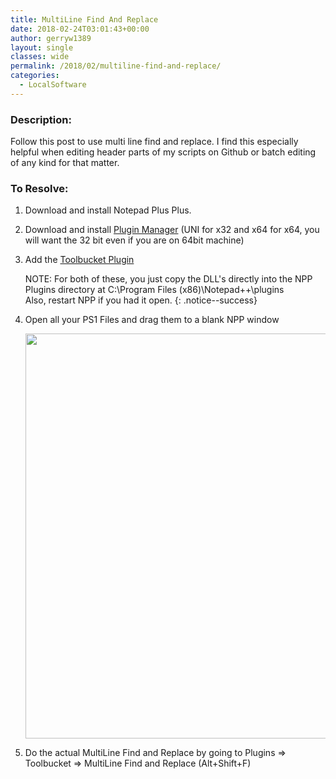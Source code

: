 ```yaml
---
title: MultiLine Find And Replace
date: 2018-02-24T03:01:43+00:00
author: gerryw1389
layout: single
classes: wide
permalink: /2018/02/multiline-find-and-replace/
categories:
  - LocalSoftware
---
```

<!--more-->

### Description:

Follow this post to use multi line find and replace. I find this especially helpful when editing header parts of my scripts on Github or batch editing of any kind for that matter.


### To Resolve:

1. Download and install Notepad Plus Plus.

2. Download and install [Plugin Manager](https://github.com/bruderstein/nppPluginManager/releases) (UNI for x32 and x64 for x64, you will want the 32 bit even if you are on 64bit machine)

3. Add the [Toolbucket Plugin](http://phdesign.com.au/npptoolbucket/)

   NOTE: For both of these, you just copy the DLL's directly into the NPP Plugins directory at C:\Program Files (x86)\Notepad++\plugins  
   Also, restart NPP if you had it open.
   {: .notice--success}

4. Open all your PS1 Files and drag them to a blank NPP window

   <img class="alignnone size-full wp-image-4962" src="https://automationadmin.com/assets/images/uploads/2018/02/find-replace.png" alt="" width="1552" height="648" srcset="https://automationadmin.com/assets/images/uploads/2018/02/find-replace.png 1552w, https://automationadmin.com/assets/images/uploads/2018/02/find-replace-300x125.png 300w, https://automationadmin.com/assets/images/uploads/2018/02/find-replace-768x321.png 768w, https://automationadmin.com/assets/images/uploads/2018/02/find-replace-1024x428.png 1024w" sizes="(max-width: 1552px) 100vw, 1552px" /> 

5. Do the actual MultiLine Find and Replace by going to Plugins => Toolbucket => MultiLine Find and Replace (Alt+Shift+F)


